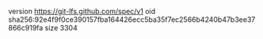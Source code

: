 version https://git-lfs.github.com/spec/v1
oid sha256:92e4f9f0ce390157fba164426ecc5ba35f7ec2566b4240b47b3ee37866c919fa
size 3304
